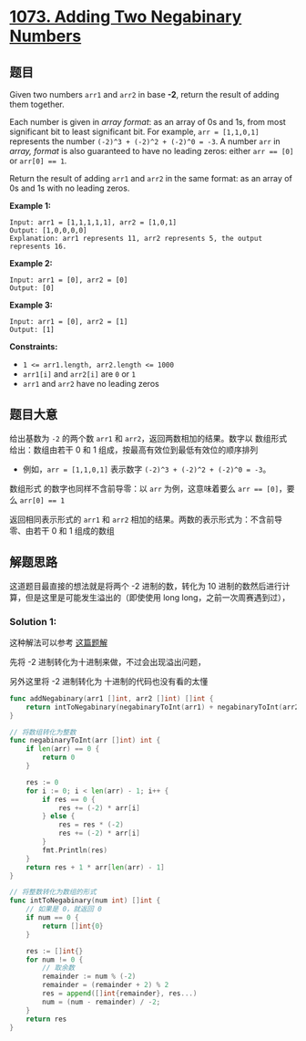# [1073. Adding Two Negabinary Numbers](https://leetcode.com/problems/adding-two-negabinary-numbers/)

## 题目

Given two numbers `arr1` and `arr2` in base **-2**, return the result of adding them together.

Each number is given in *array format*: as an array of 0s and 1s, from most significant bit to least significant bit. For example, `arr = [1,1,0,1]` represents the number `(-2)^3 + (-2)^2 + (-2)^0 = -3`. A number `arr` in *array, format* is also guaranteed to have no leading zeros: either `arr == [0]` or `arr[0] == 1`.

Return the result of adding `arr1` and `arr2` in the same format: as an array of 0s and 1s with no leading zeros.

 

**Example 1:**

```
Input: arr1 = [1,1,1,1,1], arr2 = [1,0,1]
Output: [1,0,0,0,0]
Explanation: arr1 represents 11, arr2 represents 5, the output represents 16.
```

**Example 2:**

```
Input: arr1 = [0], arr2 = [0]
Output: [0]
```

**Example 3:**

```
Input: arr1 = [0], arr2 = [1]
Output: [1]
```

 

**Constraints:**

- `1 <= arr1.length, arr2.length <= 1000`
- `arr1[i]` and `arr2[i]` are `0` or `1`
- `arr1` and `arr2` have no leading zeros

## 题目大意

给出基数为 `-2` 的两个数 `arr1` 和 `arr2`，返回两数相加的结果。数字以 数组形式 给出：数组由若干 0 和 1 组成，按最高有效位到最低有效位的顺序排列

- 例如，`arr = [1,1,0,1]` 表示数字 `(-2)^3 + (-2)^2 + (-2)^0 = -3`。

数组形式 的数字也同样不含前导零：以 `arr` 为例，这意味着要么 `arr == [0]`，要么 `arr[0] == 1`

返回相同表示形式的 `arr1` 和 `arr2` 相加的结果。两数的表示形式为：不含前导零、由若干 0 和 1 组成的数组

## 解题思路

这道题目最直接的想法就是将两个 -2 进制的数，转化为 10 进制的数然后进行计算，但是这里是可能发生溢出的（即使使用 long long，之前一次周赛遇到过），

### Solution 1:

这种解法可以参考 [这篇题解](https://books.halfrost.com/leetcode/ChapterFour/1000~1099/1073.Adding-Two-Negabinary-Numbers/)

先将 -2 进制转化为十进制来做，不过会出现溢出问题，

另外这里将 -2 进制转化为 十进制的代码也没有看的太懂

````Go
func addNegabinary(arr1 []int, arr2 []int) []int {
    return intToNegabinary(negabinaryToInt(arr1) + negabinaryToInt(arr2))
}

// 将数组转化为整数
func negabinaryToInt(arr []int) int {
    if len(arr) == 0 {
        return 0
    }

    res := 0
    for i := 0; i < len(arr) - 1; i++ {
        if res == 0 {
            res += (-2) * arr[i]
        } else {
            res = res * (-2)
            res += (-2) * arr[i]
        }
        fmt.Println(res)
    }
    return res + 1 * arr[len(arr) - 1]
}

// 将整数转化为数组的形式
func intToNegabinary(num int) []int {
    // 如果是 0，就返回 0
    if num == 0 {
        return []int{0}
    }

    res := []int{}
    for num != 0 {
        // 取余数
        remainder := num % (-2)
        remainder = (remainder + 2) % 2
        res = append([]int{remainder}, res...)
        num = (num - remainder) / -2;
    }
    return res
}
````

